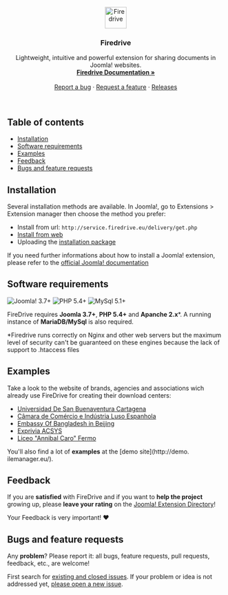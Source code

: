 <p align="center">
  <a href="http://firedrive.eu/">
    <img src="https://firedrive.eu/templates/firedrive/images/logo_compact.svg#7636f5fs" alt="Firedrive" height="50">
  </a>

  <h3 align="center">Firedrive</h3>

  <p align="center">
    Lightweight, intuitive and powerful extension for sharing documents in Joomla! websites.
    <br>
    <a href="https://github.com/gmansillo/firedrive/wiki"><strong>Firedrive Documentation »</strong></a>
    <br>
    <br>
    <a href="https://github.com/gmansillo/firedrive/issues/new">Report a bug</a>
    ·
    <a href="https://github.com/gmansillo/firedrive/issues/new">Request a feature</a>
    ·
    <a href="https://github.com/gmansillo/firedrive/releases">Releases</a>
  </p>
</p>

<br>


## Table of contents
- [Installation](#installation)
- [Software requirements](#software-requirements)
- [Examples](#examples)
- [Feedback](#feedback)
- [Bugs and feature requests](#bugs-and-feature-requests)


## Installation

Several installation methods are available. 
In Joomla!, go to Extensions > Extension manager then choose the method you prefer:  

* Install from url: ``` http://service.firedrive.eu/delivery/get.php ```
* <a href="https://docs.joomla.org/Install_from_Web">Install from web</a>
* Uploading the <a href="https://github.com/gmansillo/FireDrive/releases">installation package</a> 
  
If you need further informations about how to install a Joomla! extension, please refer to the <a href="https://docs.joomla.org/Installing_an_extension" target="_blank">official Joomla! documentation</a>

  
## Software requirements

![Joomla! 3.7+](https://img.shields.io/badge/Joomla!-3.7+-blue.svg) ![PHP 5.4+](https://img.shields.io/badge/PHP-5.4+-brightgreen.svg)  ![MySql 5.1+](https://img.shields.io/badge/MySql-5.1+-orange.svg)

FireDrive requires __Joomla 3.7+__, __PHP 5.4+__ and __Apanche 2.x__*.  A running instance of __MariaDB/MySql__ is also required.

*Firedrive runs correctly on Nginx and other web servers but the maximum level of security can't be guaranteed on these engines because the lack of support to .htaccess files


## Examples

Take a look to the website of brands, agencies and associations wich already use FireDrive for creating their download centers:

- [Universidad De San Buenaventura Cartagena](http://www.usbcartagena.edu.co/new/index.php/investigaciones/reglamentos)
- [Câmara de Comércio e Indústria Luso Espanhola](https://www.portugalespanha.org/index.php/servicos/assessoria-comercial/oportunidades-de-negocio-espanha/portugal)
- [Embassy Of Bangladesh in Beijing](http://www.bdembassybeijing.com/index.php/en/commerce-en/downloadable-content-en)
- [Exprivia ACSYS](http://ark.acsys.it/index.php/download)
- [Liceo "Annibal Caro" Fermo](http://www.liceoannibalcaro.gov.it/fascicolo/)

You'll also find a lot of __examples__ at the [demo site](http://demo.
ilemanager.eu/).

## Feedback

If you are __satisfied__ with FireDrive and if you want to __help the project__ growing up, please __leave your rating__ on the <a href="https://extensions.joomla.org/extension/simple-file-manager/">Joomla! Extension Directory</a>! 

Your Feedback is very important! :heart:


## Bugs and feature requests

Any __problem__? Please report it: all bugs, feature requests, pull requests, feedback, etc., are welcome!

First search for [existing and closed issues](https://github.com/gmansillo/FireDrive/issues?utf8=%E2%9C%93&q=is%3Aissue). If your problem or idea is not addressed yet, [please open a new issue](https://github.com/gmansillo/FireDrive/issues/new?template=issue).
